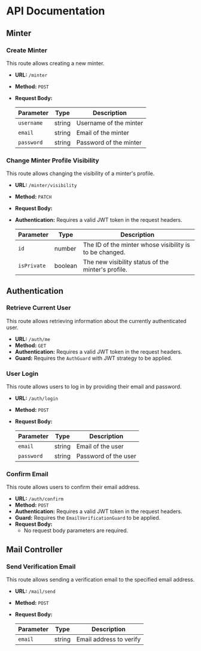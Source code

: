 # API Documentation

## Minter

### Create Minter

This route allows creating a new minter.

- **URL:** `/minter`
- **Method:** `POST`
- **Request Body:**

  | Parameter | Type   | Description          |
  | --------- | ------ | -------------------- |
  | `username`| string | Username of the minter|
  | `email`   | string | Email of the minter   |
  | `password`| string | Password of the minter|

### Change Minter Profile Visibility

This route allows changing the visibility of a minter's profile.

- **URL:** `/minter/visibility`
- **Method:** `PATCH`
- **Request Body:**
- **Authentication:** Requires a valid JWT token in the request headers.

  | Parameter   | Type    | Description                                       |
  |-------------|---------|---------------------------------------------------|
  | `id`        | number  | The ID of the minter whose visibility is to be changed. |
  | `isPrivate` | boolean | The new visibility status of the minter's profile. |

## Authentication

### Retrieve Current User

This route allows retrieving information about the currently authenticated user.

- **URL:** `/auth/me`
- **Method:** `GET`
- **Authentication:** Requires a valid JWT token in the request headers.
- **Guard:** Requires the `AuthGuard` with JWT strategy to be applied.

### User Login

This route allows users to log in by providing their email and password.

- **URL:** `/auth/login`
- **Method:** `POST`
- **Request Body:**

  | Parameter | Type   | Description       |
  | --------- | ------ | ----------------- |
  | `email`   | string | Email of the user |
  | `password`| string | Password of the user|

### Confirm Email

This route allows users to confirm their email address.

- **URL:** `/auth/confirm`
- **Method:** `POST`
- **Authentication:** Requires a valid JWT token in the request headers.
- **Guard:** Requires the `EmailVerificationGuard` to be applied.
- **Request Body:**
  - No request body parameters are required.

## Mail Controller

### Send Verification Email

This route allows sending a verification email to the specified email address.

- **URL:** `/mail/send`
- **Method:** `POST`
- **Request Body:**

  | Parameter | Type   | Description            |
  | --------- | ------ | ---------------------- |
  | `email`   | string | Email address to verify|
